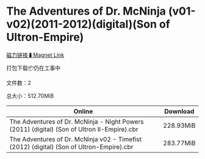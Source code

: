 # The Adventures of Dr. McNinja (v01-v02)(2011-2012)(digital)(Son of Ultron-Empire)

[磁力链接⬇Magnet Link](magnet:?xt=urn:btih:69cc80d974a446630e99a363896615551ee4c228&dn=The%20Adventures%20of%20Dr.%20McNinja%20%28v01-v02%29%282011-2012%29%28digital%29%28Son%20of%20Ultron-Empire%29)

打包下载📦仍在工事中

文件数：2

总大小：512.70MiB

Online | Download
--- | ---
The Adventures of Dr. McNinja - Night Powers (2011) (digital) (Son of Ultron II-Empire).cbr | 228.93MiB
The Adventures of Dr. McNinja v02 - Timefist (2012) (digital) (Son of Ultron-Empire).cbr | 283.77MiB